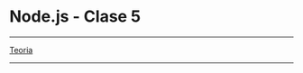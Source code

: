 # Node.js - Clase 5

---

[Teoria](https://view.genial.ly/613f6f1f7840fe0d9f389087/presentation-02-be-avanzado)

---
